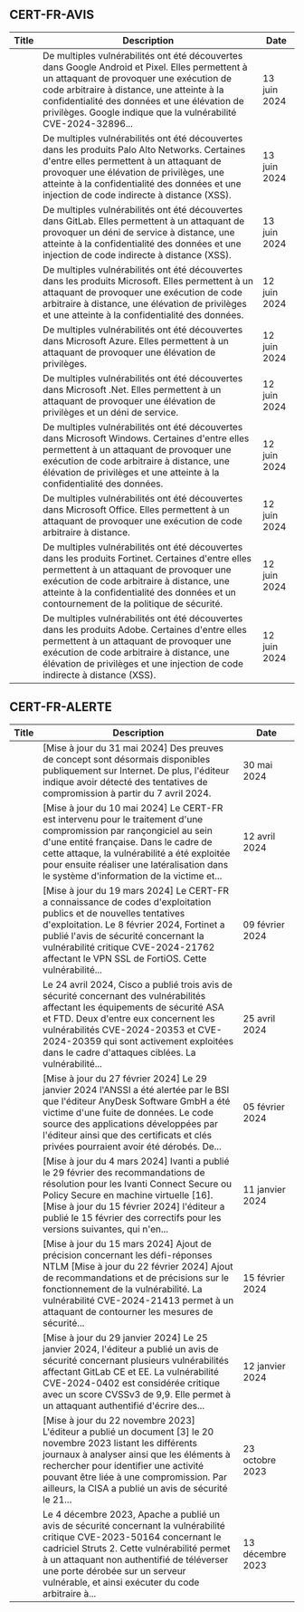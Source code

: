 
## CERT-FR-AVIS
|Title|Description|Date|
|---|---|---|
| [](https://www.cert.ssi.gouv.fr/avis/CERTFR-2024-AVI-0492/) | De multiples vulnérabilités ont été découvertes dans Google Android et Pixel. Elles permettent à un attaquant de provoquer une exécution de code arbitraire à distance, une atteinte à la confidentialité des données et une élévation de privilèges. Google indique que la vulnérabilité CVE-2024-32896... | 13 juin 2024 |
| [](https://www.cert.ssi.gouv.fr/avis/CERTFR-2024-AVI-0491/) | De multiples vulnérabilités ont été découvertes dans les produits Palo Alto Networks. Certaines d'entre elles permettent à un attaquant de provoquer une élévation de privilèges, une atteinte à la confidentialité des données et une injection de code indirecte à distance (XSS). | 13 juin 2024 |
| [](https://www.cert.ssi.gouv.fr/avis/CERTFR-2024-AVI-0490/) | De multiples vulnérabilités ont été découvertes dans GitLab. Elles permettent à un attaquant de provoquer un déni de service à distance, une atteinte à la confidentialité des données et une injection de code indirecte à distance (XSS). | 13 juin 2024 |
| [](https://www.cert.ssi.gouv.fr/avis/CERTFR-2024-AVI-0489/) | De multiples vulnérabilités ont été découvertes dans les produits Microsoft. Elles permettent à un attaquant de provoquer une exécution de code arbitraire à distance, une élévation de privilèges et une atteinte à la confidentialité des données. | 12 juin 2024 |
| [](https://www.cert.ssi.gouv.fr/avis/CERTFR-2024-AVI-0488/) | De multiples vulnérabilités ont été découvertes dans Microsoft Azure. Elles permettent à un attaquant de provoquer une élévation de privilèges. | 12 juin 2024 |
| [](https://www.cert.ssi.gouv.fr/avis/CERTFR-2024-AVI-0487/) | De multiples vulnérabilités ont été découvertes dans Microsoft .Net. Elles permettent à un attaquant de provoquer une élévation de privilèges et un déni de service. | 12 juin 2024 |
| [](https://www.cert.ssi.gouv.fr/avis/CERTFR-2024-AVI-0486/) | De multiples vulnérabilités ont été découvertes dans Microsoft Windows. Certaines d'entre elles permettent à un attaquant de provoquer une exécution de code arbitraire à distance, une élévation de privilèges et une atteinte à la confidentialité des données. | 12 juin 2024 |
| [](https://www.cert.ssi.gouv.fr/avis/CERTFR-2024-AVI-0485/) | De multiples vulnérabilités ont été découvertes dans Microsoft Office. Elles permettent à un attaquant de provoquer une exécution de code arbitraire à distance. | 12 juin 2024 |
| [](https://www.cert.ssi.gouv.fr/avis/CERTFR-2024-AVI-0484/) | De multiples vulnérabilités ont été découvertes dans les produits Fortinet. Certaines d'entre elles permettent à un attaquant de provoquer une exécution de code arbitraire à distance, une atteinte à la confidentialité des données et un contournement de la politique de sécurité. | 12 juin 2024 |
| [](https://www.cert.ssi.gouv.fr/avis/CERTFR-2024-AVI-0483/) | De multiples vulnérabilités ont été découvertes dans les produits Adobe. Certaines d'entre elles permettent à un attaquant de provoquer une exécution de code arbitraire à distance, une élévation de privilèges et une injection de code indirecte à distance (XSS). | 12 juin 2024 |
## CERT-FR-ALERTE
|Title|Description|Date|
|---|---|---|
| [](https://www.cert.ssi.gouv.fr/alerte/CERTFR-2024-ALE-008/) | [Mise à jour du 31 mai 2024] Des preuves de concept sont désormais disponibles publiquement sur Internet. De plus, l'éditeur indique avoir détecté des tentatives de compromission à partir du 7 avril 2024.  | 30 mai 2024 |
| [](https://www.cert.ssi.gouv.fr/alerte/CERTFR-2024-ALE-006/) | [Mise à jour du 10 mai 2024] Le CERT-FR est intervenu pour le traitement d'une compromission par rançongiciel au sein d'une entité française. Dans le cadre de cette attaque, la vulnérabilité a été exploitée pour ensuite réaliser une latéralisation dans le système d'information de la victime et... | 12 avril 2024 |
| [](https://www.cert.ssi.gouv.fr/alerte/CERTFR-2024-ALE-004/) | [Mise à jour du 19 mars 2024] Le CERT-FR a connaissance de codes d'exploitation publics et de nouvelles tentatives d'exploitation. Le 8 février 2024, Fortinet a publié l'avis de sécurité concernant la vulnérabilité critique CVE-2024-21762 affectant le VPN SSL de FortiOS. Cette vulnérabilité... | 09 février 2024 |
| [](https://www.cert.ssi.gouv.fr/alerte/CERTFR-2024-ALE-007/) | Le 24 avril 2024, Cisco a publié trois avis de sécurité concernant des vulnérabilités affectant les équipements de sécurité ASA et FTD. Deux d'entre eux concernent les vulnérabilités CVE-2024-20353 et CVE-2024-20359 qui sont activement exploitées dans le cadre d'attaques ciblées. La vulnérabilité... | 25 avril 2024 |
| [](https://www.cert.ssi.gouv.fr/alerte/CERTFR-2024-ALE-003/) | [Mise à jour du 27 février 2024] Le 29 janvier 2024 l'ANSSI a été alertée par le BSI que l'éditeur AnyDesk Software GmbH a été victime d'une fuite de données. Le code source des applications développées par l'éditeur ainsi que des certificats et clés privées pourraient avoir été dérobés. De... | 05 février 2024 |
| [](https://www.cert.ssi.gouv.fr/alerte/CERTFR-2024-ALE-001/) | [Mise à jour du 4 mars 2024] Ivanti a publié le 29 février des recommandations de résolution pour les Ivanti Connect Secure ou Policy Secure en machine virtuelle [16]. [Mise à jour du 15 février 2024] l'éditeur a publié le 15 février des correctifs pour les versions suivantes, qui n'en... | 11 janvier 2024 |
| [](https://www.cert.ssi.gouv.fr/alerte/CERTFR-2024-ALE-005/) | [Mise à jour du 15 mars 2024] Ajout de précision concernant les défi-réponses NTLM [Mise à jour du 22 février 2024] Ajout de recommandations et de précisions sur le fonctionnement de la vulnérabilité. La vulnérabilité CVE-2024-21413 permet à un attaquant de contourner les mesures de sécurité... | 15 février 2024 |
| [](https://www.cert.ssi.gouv.fr/alerte/CERTFR-2024-ALE-002/) | [Mise à jour du 29 janvier 2024] Le 25 janvier 2024, l'éditeur a publié un avis de sécurité concernant plusieurs vulnérabilités affectant GitLab CE et EE. La vulnérabilité CVE-2024-0402 est considérée critique avec un score CVSSv3 de 9,9. Elle permet à un attaquant authentifié d'écrire des... | 12 janvier 2024 |
| [](https://www.cert.ssi.gouv.fr/alerte/CERTFR-2023-ALE-012/) | [Mise à jour du 22 novembre 2023] L'éditeur a publié un document [3] le 20 novembre 2023 listant les différents journaux à analyser ainsi que les éléments à rechercher pour identifier une activité pouvant être liée à une compromission. Par ailleurs, la CISA a publié un avis de sécurité le 21... | 23 octobre 2023 |
| [](https://www.cert.ssi.gouv.fr/alerte/CERTFR-2023-ALE-013/) | Le 4 décembre 2023, Apache a publié un avis de sécurité concernant la vulnérabilité critique CVE-2023-50164 concernant le cadriciel Struts 2. Cette vulnérabilité permet à un attaquant non authentifié de téléverser une porte dérobée sur un serveur vulnérable, et ainsi exécuter du code arbitraire à... | 13 décembre 2023 |
